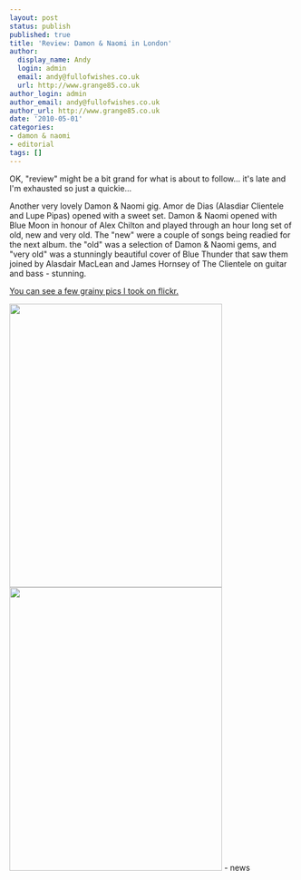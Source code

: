 ```yaml
---
layout: post
status: publish
published: true
title: 'Review: Damon & Naomi in London'
author:
  display_name: Andy
  login: admin
  email: andy@fullofwishes.co.uk
  url: http://www.grange85.co.uk
author_login: admin
author_email: andy@fullofwishes.co.uk
author_url: http://www.grange85.co.uk
date: '2010-05-01'
categories:
- damon & naomi
- editorial
tags: []
---
```

<div>OK, "review" might be a bit grand for what is about to follow... it&#39;s late and I&#39;m exhausted so just a quickie...
<p />Another very lovely Damon & Naomi gig. Amor de Dias (Alasdiar Clientele and Lupe Pipas) opened with a sweet set. Damon & Naomi opened with Blue Moon in honour of Alex Chilton and played through an hour long set of old, new and very old. The "new" were a couple of songs being readied for the next album. the "old" was a selection of Damon & Naomi gems, and "very old" was a stunningly beautiful cover of Blue Thunder that saw them joined by Alasdair MacLean and James Hornsey of The Clientele on guitar and bass - stunning.
<p /> <a href="http://www.flickr.com/photos/grange85/sets/72157623971215978/">You can see a few grainy pics I took on flickr.</a>
<p /><a href="http://www.flickr.com/photos/grange85/4569564594/"><img src="https://farm5.static.flickr.com/4014/4569564594_fbd56cc974.jpg" border="0" height="500" width="375" /></a><br /> <a href="http://www.flickr.com/photos/grange85/4568924489/"><img src="https://farm4.static.flickr.com/3481/4568924489_c825774504.jpg" border="0" height="500" width="375" /></a>
- news
</p></div>
